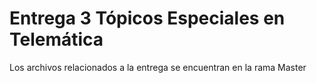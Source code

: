 # Entrega 3 Tópicos Especiales en Telemática

Los archivos relacionados a la entrega se encuentran en la rama Master
